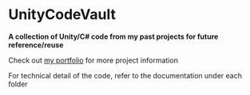 # UnityCodeVault
**A collection of Unity/C# code from my past projects for future reference/reuse**

Check out [my portfolio](https://yiyangli.dev/) for more project information

For technical detail of the code, refer to the documentation under each folder

